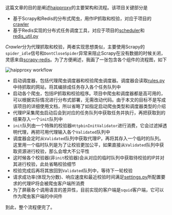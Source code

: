这篇文章的目的是阐述[haipproxy](https://github.com/ResolveWang/haipproxy)的主要架构和流程。该项目关键部分是
- 基于Scrapy和Redis的分布式爬虫，用作IP抓取和校验，对应于项目的[crawler](https://github.com/ResolveWang/haipproxy/tree/master/crawler)
- 基于Redis实现的分布式任务调度工具，对应于项目的[scheduler](https://github.com/ResolveWang/haipproxy/blob/master/scheduler)和[redis_util.py](https://github.com/ResolveWang/haipproxy/blob/master/utils/redis_util.py)

*Crawler*分为代理抓取和校验，两者实现思想类似，主要使用Scrapy的`spider_idle`信号和`DontCloseSpider`异常来阻止Scrapy在没有数据的时候关闭，灵感来自[scrapy-redis](https://github.com/rmax/scrapy-redis)。为了方便阐述，我画了一张包含各个组件的流程图，如下

![haipproxy workflow](../static/workflow.png)

- 启动调度器，包括代理爬虫调度器和校验爬虫调度器。调度器会读取[rules.py](https://github.com/ResolveWang/haipproxy/blob/master/config/rules.py)中待抓取的网站，将其编排成任务存入各个任务队列中
- 启动各个爬虫，包括IP抓取和校验程序。项目中爬虫和调度器都是高可用的，可以根据实际情况进行分布式部署，无需改动代码。由于本文的目标不是写成该项目的详细使用文档，所以省略了如指定启动爬虫类型和调度器类型的介绍
- 代理IP采集爬虫启动后会到对应的任务队列中获取任务并执行，再把获取到的结果存入一个`init`队列中
- `init`队列由一个特殊的校验器`HttpbinInitValidator`进行消费，它会过滤掉透明代理，再把可用代理输入各个`Validated`队列中
- 调度器会定时从`Validated`队列中获取代理IP，再将其存入一个临时的队列。这里用一个临时队列是为了让校验更加公平，如果直接从`Validated`队列中获取资源进行校验，那么会增大不公平性
- 这时候各个校验器(非`init`校验器)会从对应的临时队列中获取待校验的IP并对其进行校验，此处省略校验细节
- 校验完成后再将其放回到`Validated`队列中，等待下一轮校验
- 请求成功率(体现为分数)、响应速度和最近校验时间满足[settings.py](https://github.com/ResolveWang/haipproxy/blob/master/config/settings.py)所配置要求的代理IP将会被爬虫客户端所消费
- 为了屏蔽各个调用语言的差异性，目前实现的客户端是`squid`客户端，它可以作为爬虫客户端的中间件

到此，整个流程便完了。